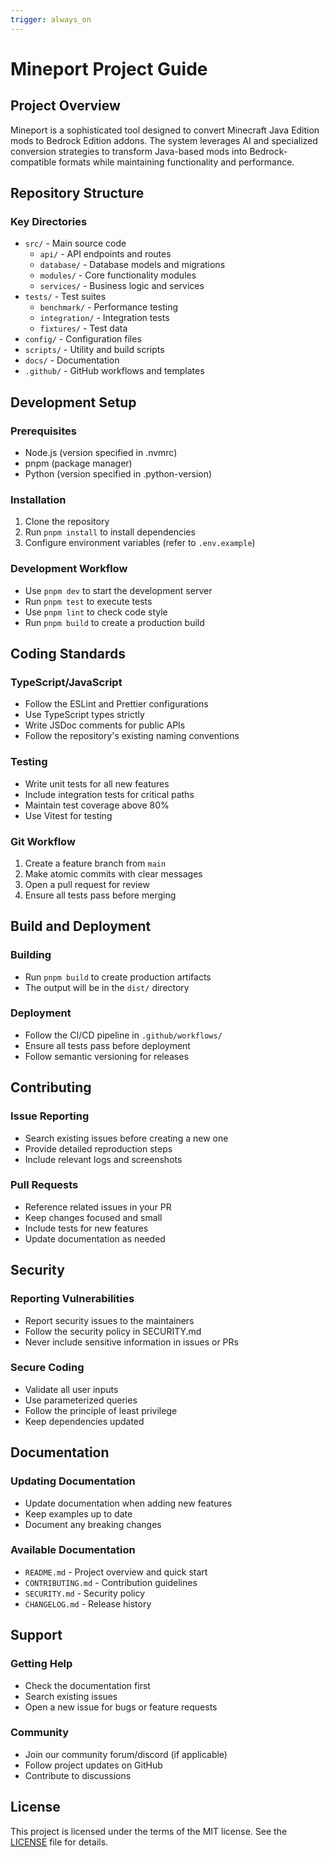 ```yaml
---
trigger: always_on
---
```


# Mineport Project Guide

## Project Overview
Mineport is a sophisticated tool designed to convert Minecraft Java Edition mods to Bedrock Edition addons. The system leverages AI and specialized conversion strategies to transform Java-based mods into Bedrock-compatible formats while maintaining functionality and performance.

## Repository Structure

### Key Directories
- `src/` - Main source code
  - `api/` - API endpoints and routes
  - `database/` - Database models and migrations
  - `modules/` - Core functionality modules
  - `services/` - Business logic and services
- `tests/` - Test suites
  - `benchmark/` - Performance testing
  - `integration/` - Integration tests
  - `fixtures/` - Test data
- `config/` - Configuration files
- `scripts/` - Utility and build scripts
- `docs/` - Documentation
- `.github/` - GitHub workflows and templates

## Development Setup

### Prerequisites
- Node.js (version specified in .nvmrc)
- pnpm (package manager)
- Python (version specified in .python-version)

### Installation
1. Clone the repository
2. Run `pnpm install` to install dependencies
3. Configure environment variables (refer to `.env.example`)

### Development Workflow
- Use `pnpm dev` to start the development server
- Run `pnpm test` to execute tests
- Use `pnpm lint` to check code style
- Run `pnpm build` to create a production build

## Coding Standards

### TypeScript/JavaScript
- Follow the ESLint and Prettier configurations
- Use TypeScript types strictly
- Write JSDoc comments for public APIs
- Follow the repository's existing naming conventions

### Testing
- Write unit tests for all new features
- Include integration tests for critical paths
- Maintain test coverage above 80%
- Use Vitest for testing

### Git Workflow
1. Create a feature branch from `main`
2. Make atomic commits with clear messages
3. Open a pull request for review
4. Ensure all tests pass before merging

## Build and Deployment

### Building
- Run `pnpm build` to create production artifacts
- The output will be in the `dist/` directory

### Deployment
- Follow the CI/CD pipeline in `.github/workflows/`
- Ensure all tests pass before deployment
- Follow semantic versioning for releases

## Contributing

### Issue Reporting
- Search existing issues before creating a new one
- Provide detailed reproduction steps
- Include relevant logs and screenshots

### Pull Requests
- Reference related issues in your PR
- Keep changes focused and small
- Include tests for new features
- Update documentation as needed

## Security

### Reporting Vulnerabilities
- Report security issues to the maintainers
- Follow the security policy in SECURITY.md
- Never include sensitive information in issues or PRs

### Secure Coding
- Validate all user inputs
- Use parameterized queries
- Follow the principle of least privilege
- Keep dependencies updated

## Documentation

### Updating Documentation
- Update documentation when adding new features
- Keep examples up to date
- Document any breaking changes

### Available Documentation
- `README.md` - Project overview and quick start
- `CONTRIBUTING.md` - Contribution guidelines
- `SECURITY.md` - Security policy
- `CHANGELOG.md` - Release history

## Support

### Getting Help
- Check the documentation first
- Search existing issues
- Open a new issue for bugs or feature requests

### Community
- Join our community forum/discord (if applicable)
- Follow project updates on GitHub
- Contribute to discussions

## License
This project is licensed under the terms of the MIT license. See the [LICENSE](LICENSE) file for details.
